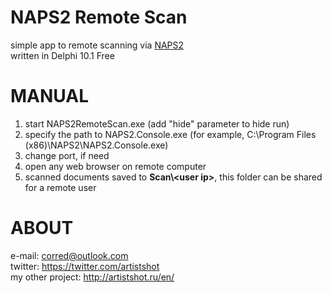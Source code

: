 # NAPS2 Remote Scan
simple app to remote scanning via <a href="https://github.com/cyanfish/naps2">NAPS2</a><br>
written in Delphi 10.1 Free

# MANUAL
1. start NAPS2RemoteScan.exe (add "hide" parameter to hide run)
2. specify the path to NAPS2.Console.exe (for example, C:\Program Files (x86)\NAPS2\NAPS2.Console.exe)
3. change port, if need
4. open any web browser on remote computer
5. scanned documents saved to <b>Scan\\\<user ip\></b>, this folder can be shared for a remote user
  
  



# ABOUT
e-mail: corred@outlook.com<br>
twitter: https://twitter.com/artistshot<br>
my other project: http://artistshot.ru/en/<br>
